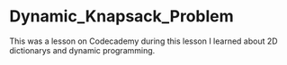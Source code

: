 # Dynamic_Knapsack_Problem

This was a lesson on Codecademy during this lesson I learned about 2D dictionarys and dynamic programming.
